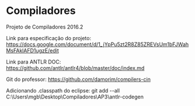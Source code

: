 # Compiladores
Projeto de Compiladores 2016.2

Link para especificação do projeto:
https://docs.google.com/document/d/1_jYpPu5zt2R8Z85ZREVsUm1bFJWahMsFAklAFD1ugzE/edit

Link para ANTLR DOC:
https://github.com/antlr/antlr4/blob/master/doc/index.md

Git do professor:
https://github.com/damorim/compilers-cin

Adicionando .classpath do eclipse:
git add --all C:\Users\mgb\Desktop\Compiladores\AP3\antlr-codegen
